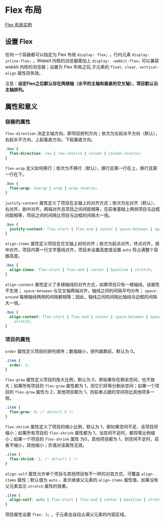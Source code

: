 # Flex 布局

[Flex 布局实例](http://www.ruanyifeng.com/blog/2015/07/flex-examples.html)

## 设置 Flex

任何一个容器都可以指定为 Flex 布局 `display: flex;` ，行内元素 `display: inline-flex;` ，Webkit 内核的浏览器需加上 `display: -webkit-flex;` 可以兼容 webkit 内核的浏览器；设置为 Flex 布局之后,子元素的 `float、clear、vertical-align` 属性将失效。

注意：**设定Flex之后默认存在两根轴（水平的主轴和垂直的交叉轴），项目默认沿主轴排列。**

## 属性和意义

### 容器的属性

`flex-direction` 决定主轴方向，即项目排列方向；依次为左起水平方向（默认），右起水平方向，上起垂直方向，下起垂直方向。

```css
.box {
  flex-direction: row | row-reverse | column | column-reverse;
}
```

`flex-wrap` 定义如何换行；依次为不换行（默认），换行且第一行在上，换行且第一行在下。

```css
.box {
  flex-wrap: nowrap | wrap | wrap-reverse;
}
```

`justify-content` 属性定义了项目在主轴上的对齐方式；依次为左对齐（默认），右对齐，剧中对齐，两端对齐且项目之间间距相等，在前者基础上两侧项目与边框间距相等，项目之间的间隔比项目与边框的间隔大一倍。

```css
.box {
  justify-content: flex-start | flex-end | center | space-between | space-around;
}
```

`align-items` 属性定义项目在交叉轴上如何对齐；依次为起点对齐，终点对齐，居中对齐，项目内第一行文字基线对齐，项目未设置高度或设置 `auto` 将占满整个容器高度。

```css
.box {
  align-items: flex-start | flex-end | center | baseline | stretch;
}
```

`align-content` 属性定义了多根轴线的对齐方式，如果项目只有一根轴线，该属性不生效； `space-between` 与交叉轴两端对齐，轴线之间的间隔平均分布； `space-around` 每根轴线两侧的间隔都相等；因此，轴线之间的间隔比轴线与边框的间隔大一倍。

```css
.box {
  align-content: flex-start | flex-end | center | space-between | space-around |
    stretch;
}
```

### 项目的属性

`order` 属性定义项目的排列顺序；数值越小，排列越靠前，默认为 0。

```css
.item {
  order: 1;
}
```

`flex-grow` 属性定义项目的放大比例，默认为 0，即如果存在剩余空间，也不放大；如果所有项目的 `flex-grow` 属性都为 1，则它们将等分剩余空间；如果一个项目的 `flex-grow` 属性为 2，其他项目都为 1，则前者占据的空间将比其他项多一倍。

```css
.item {
  flex-grow: 0; /* default 0 */
}
```

`flex-shrink` 属性定义了项目的缩小比例，默认为 1，即如果空间不足，该项目将缩小；如果所有项目的 `flex-shrink` 属性都为 1，当空间不足时，都将等比例缩小；如果一个项目的 `flex-shrink` 属性 为0，其他项目都为 1，则空间不足时，前者不缩小，其他缩小；负值对该属性无效。

```css
.item {
  flex-shrink: 1; /* default 1 */
}
```

`align-self` 属性允许单个项目与其他项目有不一样的对其方式，可覆盖 `align-items` 属性；默认值为 `auto` ，表示继承父元素的 `align-items` 属性值，如果没有父元素显示 `stretch` 属性的效果。

```css
.item {
  align-self: auto | flex-start | flex-end | center | baseline | stretch;
}
```

项目属性设置 `flex: 1;` ，子元素会自动占满父元素的内容区域。

